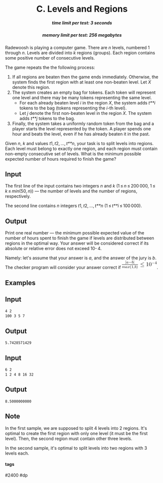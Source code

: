 <h1 style='text-align: center;'> C. Levels and Regions</h1>

<h5 style='text-align: center;'>time limit per test: 3 seconds</h5>
<h5 style='text-align: center;'>memory limit per test: 256 megabytes</h5>

Radewoosh is playing a computer game. There are *n* levels, numbered 1 through *n*. Levels are divided into *k* regions (groups). Each region contains some positive number of consecutive levels.

The game repeats the the following process:

1. If all regions are beaten then the game ends immediately. Otherwise, the system finds the first region with at least one non-beaten level. Let *X* denote this region.
2. The system creates an empty bag for tokens. Each token will represent one level and there may be many tokens representing the same level.
	* For each already beaten level *i* in the region *X*, the system adds *t**i* tokens to the bag (tokens representing the *i*-th level).
	* Let *j* denote the first non-beaten level in the region *X*. The system adds *t**j* tokens to the bag.
3. Finally, the system takes a uniformly random token from the bag and a player starts the level represented by the token. A player spends one hour and beats the level, even if he has already beaten it in the past.

Given *n*, *k* and values *t*1, *t*2, ..., *t**n*, your task is to split levels into regions. Each level must belong to exactly one region, and each region must contain non-empty consecutive set of levels. What is the minimum possible expected number of hours required to finish the game?

## Input

The first line of the input contains two integers *n* and *k* (1 ≤ *n* ≤ 200 000, 1 ≤ *k* ≤ *min*(50, *n*)) — the number of levels and the number of regions, respectively.

The second line contains *n* integers *t*1, *t*2, ..., *t**n* (1 ≤ *t**i* ≤ 100 000).

## Output

Print one real number — the minimum possible expected value of the number of hours spent to finish the game if levels are distributed between regions in the optimal way. Your answer will be considered correct if its absolute or relative error does not exceed 10- 4.

Namely: let's assume that your answer is *a*, and the answer of the jury is *b*. The checker program will consider your answer correct if ![](images/ed7f03ed3bd360b767269cbe2c7b6ff4c182a74d.png).

## Examples

## Input


```
4 2  
100 3 5 7  

```
## Output


```
5.7428571429  

```
## Input


```
6 2  
1 2 4 8 16 32  

```
## Output


```
8.5000000000  

```
## Note

In the first sample, we are supposed to split 4 levels into 2 regions. It's optimal to create the first region with only one level (it must be the first level). Then, the second region must contain other three levels.

In the second sample, it's optimal to split levels into two regions with 3 levels each.



#### tags 

#2400 #dp 